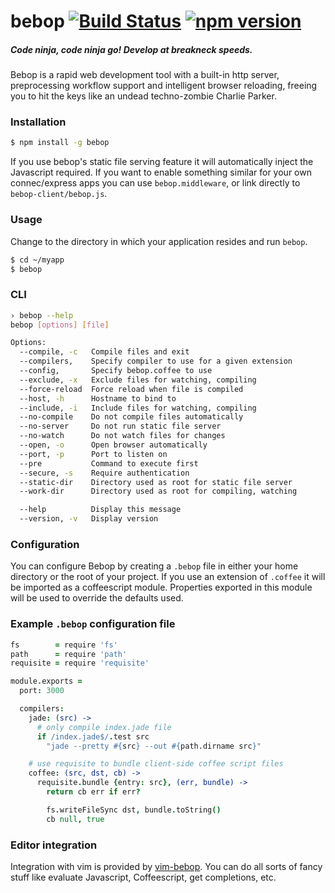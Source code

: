 # bebop [![Build Status](https://travis-ci.org/zeekay/bebop.svg?branch=master)](https://travis-ci.org/zeekay/bebop) [![npm version](https://badge.fury.io/js/bebop.svg)](https://badge.fury.io/js/bebop)
##### Code ninja, code ninja go! Develop at breakneck speeds.

Bebop is a rapid web development tool with a built-in http server, preprocessing
workflow support and intelligent browser reloading, freeing you to hit the keys
like an undead techno-zombie Charlie Parker.

### Installation

```sh
$ npm install -g bebop
```

If you use bebop's static file serving feature it will automatically inject the
Javascript required. If you want to enable something similar for your own
connec/express apps you can use `bebop.middleware`, or link directly to
`bebop-client/bebop.js`.

### Usage
Change to the directory in which your application resides and run `bebop`.

```sh
$ cd ~/myapp
$ bebop
```

### CLI
```sh
› bebop --help
bebop [options] [file]

Options:
  --compile, -c   Compile files and exit
  --compilers,    Specify compiler to use for a given extension
  --config,       Specify bebop.coffee to use
  --exclude, -x   Exclude files for watching, compiling
  --force-reload  Force reload when file is compiled
  --host, -h      Hostname to bind to
  --include, -i   Include files for watching, compiling
  --no-compile    Do not compile files automatically
  --no-server     Do not run static file server
  --no-watch      Do not watch files for changes
  --open, -o      Open browser automatically
  --port, -p      Port to listen on
  --pre           Command to execute first
  --secure, -s    Require authentication
  --static-dir    Directory used as root for static file server
  --work-dir      Directory used as root for compiling, watching

  --help          Display this message
  --version, -v   Display version
```

### Configuration
You can configure Bebop by creating a `.bebop` file in either your home
directory or the root of your project. If you use an extension of `.coffee` it
will be imported as a coffeescript module. Properties exported in this module
will be used to override the defaults used.

### Example `.bebop` configuration file

```coffeescript
fs        = require 'fs'
path      = require 'path'
requisite = require 'requisite'

module.exports =
  port: 3000

  compilers:
    jade: (src) ->
      # only compile index.jade file
      if /index.jade$/.test src
        "jade --pretty #{src} --out #{path.dirname src}"

    # use requisite to bundle client-side coffee script files
    coffee: (src, dst, cb) ->
      requisite.bundle {entry: src}, (err, bundle) ->
        return cb err if err?

        fs.writeFileSync dst, bundle.toString()
        cb null, true
```

### Editor integration
Integration with vim is provided by
[vim-bebop](http://github.com/zeekay/vim-bebop). You can do all sorts of fancy
stuff like evaluate Javascript, Coffeescript, get completions, etc.
